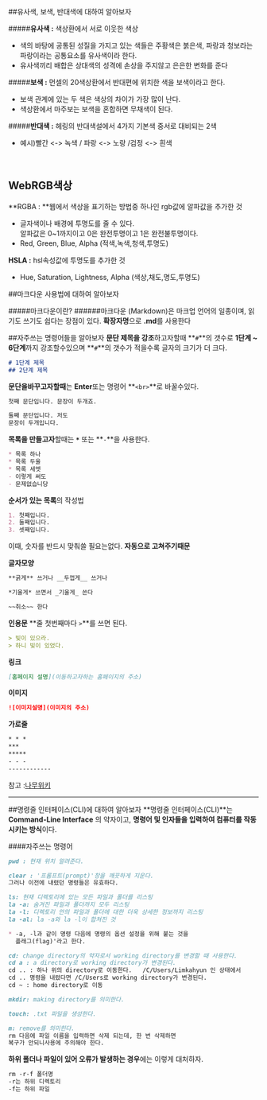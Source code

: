 ##유사색, 보색, 반대색에 대하여 알아보자


 #####**유사색 :** 색상환에서 서로 이웃한 색상

  - 색의 바탕에 공통된 성질을 가지고 있는 색들은 주황색은 붉은색, 파랑과 청보라는 파랑이라는 공통요소를 유사색이라 한다.
  - 유사색끼리 배합은 상대색의 성격에 손상을 주지않고 은은한 변화를 준다

#####**보색 :** 먼셀의 20색상환에서 반대편에 위치한 색을 보색이라고 한다.

  - 보색 관계에 있는 두 색은 색상의 차이가 가장 많이 난다.
  - 색상환에서 마주보는 보색을 혼합하면 무채색이 된다.

#####**반대색 :** 헤링의 반대색설에서 4가지 기본색 중서로 대비되는 2색
  - 예시)빨간 <-> 녹색 / 파랑 <-> 노랑 /검정 <-> 흰색
<br>

## WebRGB색상

**RGBA : **웹에서 색상을 표기하는 방법중 하나인 rgb값에 알파값을 추가한 것
- 글자색이나 배경에 투명도를 줄 수 있다.<br>알파값은 0~1까지이고 0은 완전투명이고 1은 완전불투명이다.
- Red, Green, Blue, Alpha (적색,녹색,청색,투명도)

**HSLA :** hsl속성값에 투명도를 추가한 것
- Hue, Saturation, Lightness, Alpha (색상,채도,명도,투명도)

##마크다운 사용법에 대하여 알아보자

#####마크다운이란?
######마크다운 (Markdown)은 마크업 언어의 일종이며,  읽기도 쓰기도 쉽다는 장점이 있다.
**확장자명**으로 **.md**를 사용한다

##자주쓰는 명령어들을 알아보자
**문단 제목을 강조**하고자할때 **`#`**의 갯수로 **1단계 ~ 6단계**까지 강조할수있으며
**`#`**의 갯수가 적을수록 글자의 크기가 더 크다.
```markdown
# 1단계 제목
## 2단계 제목
```
**문단을바꾸고자할때**는 **Enter**또는 명령어 **`<br>`**로 바꿀수있다.
```markdown
첫째 문단입니다. 문장이 두개죠.

둘째 문단입니다. 저도
문장이 두개입니다.
```
**목록을 만들고자**할때는 **`*`** 또는 **`-`**을 사용한다.
```markdown
* 목록 하나
* 목록 두울
* 목록 세엣
- 이렇게 써도
- 문제없습니당
```
**순서가 있는 목록**의 작성법
```markdown
1. 첫째입니다.
2. 둘째입니다.
3. 셋째입니다.
```
이때, 숫자를 반드시 맞춰쓸 필요는없다. **자동으로 고쳐주기때문**

**글자모양**
```markdown
**굵게** 쓰거나 __두껍게__ 쓰거나
```

```markdown
*기울게* 쓰면서 _기울게_ 쓴다
```
```markdown
~~취소~~ 한다
```
**인용문**
**줄 첫번째마다 `>`**를 쓰면 된다.
```markdown
> 빛이 있으라.
> 하니 빛이 있었다.
```

**링크**
```markdown
[홈페이지 설명](이동하고자하는 홈페이지의 주소)
```
**이미지**
```markdown
![이미지설명](이미지의 주소)
```
**가로줄**
```markdown
* * *
***
*****
- - -
------------
```

참고 :[나무위키](https://namu.wiki/w/%EB%A7%88%ED%81%AC%EB%8B%A4%EC%9A%B4)

------------
##명령줄 인터페이스(CLI)에 대하여 알아보자
**명령줄 인터페이스(CLI)**는 **Command-Line Interface** 의 약자이고, **명령어 및 인자들을 입력하여 컴퓨터를 작동시키는 방식**이다.

####자주쓰는 명령어
```markdown
pwd : 현재 위치 알려준다.
```
```markdown
clear : '프롬프트(prompt)'창을 깨끗하게 지운다.
그러나 이전에 내렸던 명령들은 유효하다.
```
```markdown
ls: 현재 디렉토리에 있는 모든 파일과 폴더를 리스팅
la -a: 숨겨진 파일과 폴더까지 모두 리스팅
la -l: 디렉토리 안의 파일과 폴더에 대한 더욱 상세한 정보까지 리스팅
la -al: la -a와 la -l이 합쳐진 것

* -a, -l과 같이 명령 다음에 명령의 옵션 설정을 위해 붙는 것을
  플래그(flag)'라고 한다.
```
```markdown
cd: change directory의 약자로서 working directory를 변경할 때 사용한다.
cd a : a directory로 working directory가 변경된다.
cd .. : 하나 위의 directory로 이동한다.   /C/Users/Limkahyun 인 상태에서
cd .. 명령을 내렸다면 /C/Users로 working directory가 변경된다.
cd ~ : home directory로 이동
```
```markdown
mkdir: making directory를 의미한다.
```
```markdown
touch: .txt 파일을 생성한다.
```
```markdown
m: remove를 의미힌다.
rm 다음에 파일 이름을 입력하면 삭제 되는데, 한 번 삭제하면
복구가 안되니사용에 주의해야 한다.
```
**하위 폴더나 파일이 있어 오류가 발생하는 경우**에는 이렇게 대처하자.
```markdown
rm -r-f 폴더명
-r는 하위 디렉토리
-f는 하위 파일
```
